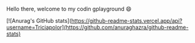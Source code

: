 Hello there, welcome to my codin gplayground 😄

[![Anurag's GitHub stats](https://github-readme-stats.vercel.app/api?username=Triciapolor](https://github.com/anuraghazra/github-readme-stats)
